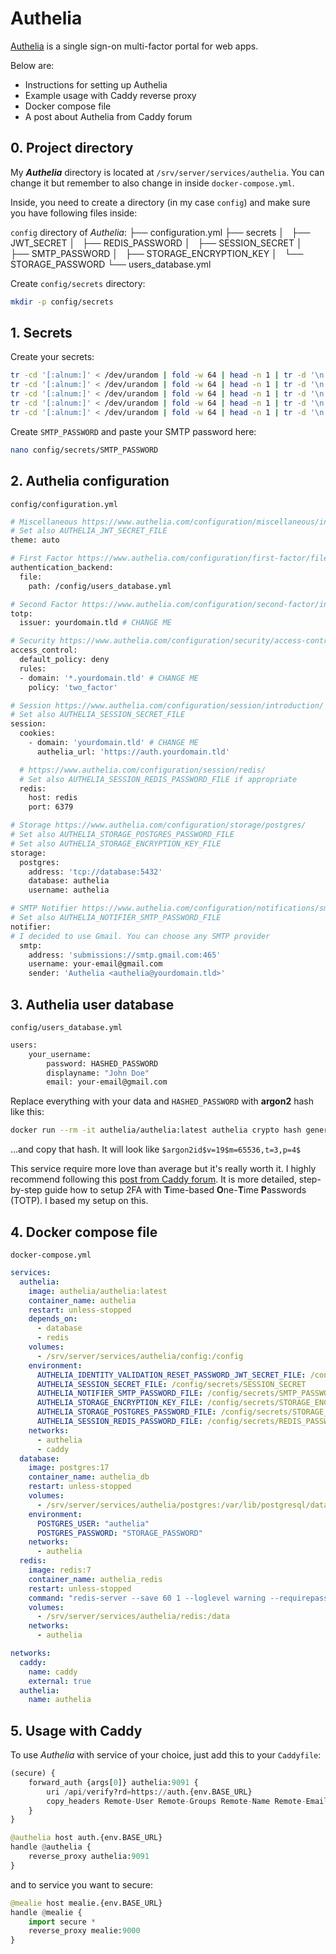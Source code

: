 # Authelia
[Authelia](https://github.com/authelia/authelia) is a single sign-on multi-factor portal for web apps.

Below are:
- Instructions for setting up Authelia
- Example usage with Caddy reverse proxy
- Docker compose file
- A post about Authelia from Caddy forum

## 0. Project directory

My ***Authelia*** directory is located at ``/srv/server/services/authelia``. You can change it but remember to also change in inside ``docker-compose.yml``.

Inside, you need to create a directory (in my case ``config``) and make sure you have following files inside:

``config`` directory of *Authelia*:
├── configuration.yml
├── secrets
│   ├── JWT_SECRET
│   ├── REDIS_PASSWORD
│   ├── SESSION_SECRET
│   ├── SMTP_PASSWORD
│   ├── STORAGE_ENCRYPTION_KEY
│   └── STORAGE_PASSWORD
└── users_database.yml

Create ``config/secrets`` directory:
```bash
mkdir -p config/secrets
```

## 1. Secrets
Create your secrets:
```bash
tr -cd '[:alnum:]' < /dev/urandom | fold -w 64 | head -n 1 | tr -d '\n' > config/secrets/JWT_SECRET
tr -cd '[:alnum:]' < /dev/urandom | fold -w 64 | head -n 1 | tr -d '\n' > config/secrets/SESSION_SECRET
tr -cd '[:alnum:]' < /dev/urandom | fold -w 64 | head -n 1 | tr -d '\n' > config/secrets/STORAGE_PASSWORD
tr -cd '[:alnum:]' < /dev/urandom | fold -w 64 | head -n 1 | tr -d '\n' > config/secrets/STORAGE_ENCRYPTION_KEY
tr -cd '[:alnum:]' < /dev/urandom | fold -w 64 | head -n 1 | tr -d '\n' > config/secrets/REDIS_PASSWORD
```

Create ``SMTP_PASSWORD`` and paste your SMTP password here:
```bash
nano config/secrets/SMTP_PASSWORD
```

## 2. Authelia configuration
``config/configuration.yml``
```bash
# Miscellaneous https://www.authelia.com/configuration/miscellaneous/introduction/
# Set also AUTHELIA_JWT_SECRET_FILE
theme: auto

# First Factor https://www.authelia.com/configuration/first-factor/file/
authentication_backend:
  file:
    path: /config/users_database.yml

# Second Factor https://www.authelia.com/configuration/second-factor/introduction/
totp:
  issuer: yourdomain.tld # CHANGE ME

# Security https://www.authelia.com/configuration/security/access-control/
access_control:
  default_policy: deny
  rules:
  - domain: '*.yourdomain.tld' # CHANGE ME
    policy: 'two_factor'

# Session https://www.authelia.com/configuration/session/introduction/
# Set also AUTHELIA_SESSION_SECRET_FILE
session:
  cookies:
    - domain: 'yourdomain.tld' # CHANGE ME
      authelia_url: 'https://auth.yourdomain.tld'

  # https://www.authelia.com/configuration/session/redis/
  # Set also AUTHELIA_SESSION_REDIS_PASSWORD_FILE if appropriate
  redis:
    host: redis
    port: 6379

# Storage https://www.authelia.com/configuration/storage/postgres/
# Set also AUTHELIA_STORAGE_POSTGRES_PASSWORD_FILE
# Set also AUTHELIA_STORAGE_ENCRYPTION_KEY_FILE
storage:
  postgres:
    address: 'tcp://database:5432'
    database: authelia
    username: authelia

# SMTP Notifier https://www.authelia.com/configuration/notifications/smtp/
# Set also AUTHELIA_NOTIFIER_SMTP_PASSWORD_FILE
notifier:
# I decided to use Gmail. You can choose any SMTP provider
  smtp:
    address: 'submissions://smtp.gmail.com:465'
    username: your-email@gmail.com
    sender: 'Authelia <authelia@yourdomain.tld>'
```

## 3. Authelia user database
``config/users_database.yml``
```bash
users:
    your_username:
        password: HASHED_PASSWORD
        displayname: "John Doe"
        email: your-email@gmail.com
```

Replace everything with your data and ``HASHED_PASSWORD`` with **argon2** hash like this:
```bash
docker run --rm -it authelia/authelia:latest authelia crypto hash generate argon2
```

...and copy that hash. It will look like ``$argon2id$v=19$m=65536,t=3,p=4$``

This service require more love than average but it's really worth it. I highly recommend following this [post from Caddy forum](https://caddy.community/t/securing-web-apps-with-caddy-and-authelia-in-docker-compose-an-opinionated-practical-and-minimal-production-ready-login-portal-guide/20465). It is more detailed, step-by-step guide how to setup 2FA with **T**ime-based **O**ne-**T**ime **P**asswords (TOTP). I based my setup on this.

## 4. Docker compose file

``docker-compose.yml``
```yaml
services:
  authelia:
    image: authelia/authelia:latest
    container_name: authelia
    restart: unless-stopped
    depends_on:
      - database
      - redis
    volumes:
      - /srv/server/services/authelia/config:/config
    environment:
      AUTHELIA_IDENTITY_VALIDATION_RESET_PASSWORD_JWT_SECRET_FILE: /config/secrets/JWT_SECRET
      AUTHELIA_SESSION_SECRET_FILE: /config/secrets/SESSION_SECRET
      AUTHELIA_NOTIFIER_SMTP_PASSWORD_FILE: /config/secrets/SMTP_PASSWORD
      AUTHELIA_STORAGE_ENCRYPTION_KEY_FILE: /config/secrets/STORAGE_ENCRYPTION_KEY
      AUTHELIA_STORAGE_POSTGRES_PASSWORD_FILE: /config/secrets/STORAGE_PASSWORD
      AUTHELIA_SESSION_REDIS_PASSWORD_FILE: /config/secrets/REDIS_PASSWORD
    networks:
      - authelia
      - caddy
  database:
    image: postgres:17
    container_name: authelia_db
    restart: unless-stopped
    volumes:
      - /srv/server/services/authelia/postgres:/var/lib/postgresql/data
    environment:
      POSTGRES_USER: "authelia"
      POSTGRES_PASSWORD: "STORAGE_PASSWORD"
    networks:
      - authelia
  redis:
    image: redis:7
    container_name: authelia_redis
    restart: unless-stopped
    command: "redis-server --save 60 1 --loglevel warning --requirepass REDIS_PASSWORD"
    volumes:
      - /srv/server/services/authelia/redis:/data
    networks:
      - authelia

networks:
  caddy:
    name: caddy
    external: true
  authelia:
    name: authelia
```

## 5. Usage with Caddy

To use *Authelia* with service of your choice, just add this to your ``Caddyfile``:
```python
(secure) {
    forward_auth {args[0]} authelia:9091 {
        uri /api/verify?rd=https://auth.{env.BASE_URL}
        copy_headers Remote-User Remote-Groups Remote-Name Remote-Email
    }
}
```

```python
@authelia host auth.{env.BASE_URL}
handle @authelia {
    reverse_proxy authelia:9091
}
```

and to service you want to secure:
```python
@mealie host mealie.{env.BASE_URL}
handle @mealie {
    import secure *
    reverse_proxy mealie:9000
}
```
